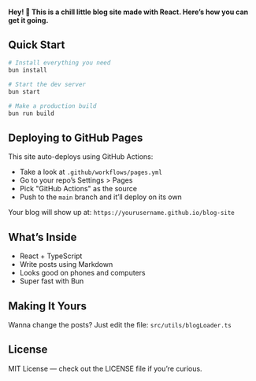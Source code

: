 #### Hey! 👋 This is a chill little blog site made with React. Here’s how you can get it going.

## Quick Start

```bash
# Install everything you need
bun install

# Start the dev server
bun start

# Make a production build
bun run build
```

## Deploying to GitHub Pages

This site auto-deploys using GitHub Actions:

- Take a look at `.github/workflows/pages.yml`
- Go to your repo’s Settings > Pages
- Pick "GitHub Actions" as the source
- Push to the `main` branch and it’ll deploy on its own

Your blog will show up at: `https://yourusername.github.io/blog-site`

## What’s Inside

- React + TypeScript
- Write posts using Markdown
- Looks good on phones and computers
- Super fast with Bun


## Making It Yours

Wanna change the posts?
Just edit the file: `src/utils/blogLoader.ts`

## License

MIT License — check out the LICENSE file if you’re curious.
